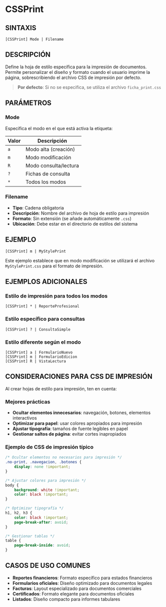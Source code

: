# CSSPrint

## SINTAXIS

```
[CSSPrint] Mode | Filename
```

## DESCRIPCIÓN

Define la hoja de estilo específica para la impresión de documentos. Permite personalizar el diseño y formato cuando el usuario imprime la página, sobrescribiendo el archivo CSS de impresión por defecto.

> **Por defecto**: Si no se especifica, se utiliza el archivo `ficha_print.css`

## PARÁMETROS

### Mode
Especifica el modo en el que está activa la etiqueta:

| Valor | Descripción |
|-------|-------------|
| `a` | Modo alta (creación) |
| `m` | Modo modificación |
| `R` | Modo consulta/lectura |
| `?` | Fichas de consulta |
| `*` | Todos los modos |

### Filename
- **Tipo**: Cadena obligatoria
- **Descripción**: Nombre del archivo de hoja de estilo para impresión
- **Formato**: Sin extensión (se añade automáticamente `.css`)
- **Ubicación**: Debe estar en el directorio de estilos del sistema

## EJEMPLO

```
[CSSPrint] m | MyStylePrint
```

Este ejemplo establece que en modo modificación se utilizará el archivo `MyStylePrint.css` para el formato de impresión.

## EJEMPLOS ADICIONALES

### Estilo de impresión para todos los modos
```
[CSSPrint] * | ReporteProfesional
```

### Estilo específico para consultas
```
[CSSPrint] ? | ConsultaSimple
```

### Estilo diferente según el modo
```
[CSSPrint] a | FormularioNuevo
[CSSPrint] m | FormularioEdicion
[CSSPrint] R | VistaLectura
```

## CONSIDERACIONES PARA CSS DE IMPRESIÓN

Al crear hojas de estilo para impresión, ten en cuenta:

### Mejores prácticas
- **Ocultar elementos innecesarios**: navegación, botones, elementos interactivos
- **Optimizar para papel**: usar colores apropiados para impresión
- **Ajustar tipografía**: tamaños de fuente legibles en papel
- **Gestionar saltos de página**: evitar cortes inapropiados

### Ejemplo de CSS de impresión típico
```css
/* Ocultar elementos no necesarios para impresión */
.no-print, .navegacion, .botones {
    display: none !important;
}

/* Ajustar colores para impresión */
body {
    background: white !important;
    color: black !important;
}

/* Optimizar tipografía */
h1, h2, h3 {
    color: black !important;
    page-break-after: avoid;
}

/* Gestionar tablas */
table {
    page-break-inside: avoid;
}
```

## CASOS DE USO COMUNES

- **Reportes financieros**: Formato específico para estados financieros
- **Formularios oficiales**: Diseño optimizado para documentos legales
- **Facturas**: Layout especializado para documentos comerciales
- **Certificados**: Formato elegante para documentos oficiales
- **Listados**: Diseño compacto para informes tabulares